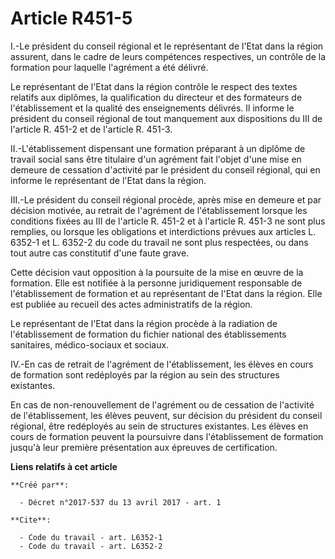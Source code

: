 # Article R451-5

I.-Le président du conseil régional et le représentant de l'Etat dans la région assurent, dans le cadre de leurs compétences
respectives, un contrôle de la formation pour laquelle l'agrément a été délivré. 

Le représentant de l'Etat dans la région contrôle le respect des textes relatifs aux diplômes, la qualification du directeur
et des formateurs de l'établissement et la qualité des enseignements délivrés. Il informe le président du conseil régional de
tout manquement aux dispositions du III de l'article R. 451-2 et de l'article R. 451-3. 

II.-L'établissement dispensant une formation préparant à un diplôme de travail social sans être titulaire d'un agrément fait
l'objet d'une mise en demeure de cessation d'activité par le président du conseil régional, qui en informe le représentant de
l'Etat dans la région. 

III.-Le président du conseil régional procède, après mise en demeure et par décision motivée, au retrait de l'agrément de
l'établissement lorsque les conditions fixées au III de l'article R. 451-2 et à l'article R. 451-3 ne sont plus remplies, ou
lorsque les obligations et interdictions prévues aux articles L. 6352-1 et L. 6352-2 du code du travail ne sont plus
respectées, ou dans tout autre cas constitutif d'une faute grave. 

Cette décision vaut opposition à la poursuite de la mise en œuvre de la formation. Elle est notifiée à la personne
juridiquement responsable de l'établissement de formation et au représentant de l'Etat dans la région. Elle est publiée au
recueil des actes administratifs de la région. 

Le représentant de l'Etat dans la région procède à la radiation de l'établissement de formation du fichier national des
établissements sanitaires, médico-sociaux et sociaux. 

IV.-En cas de retrait de l'agrément de l'établissement, les élèves en cours de formation sont redéployés par la région au
sein des structures existantes. 

En cas de non-renouvellement de l'agrément ou de cessation de l'activité de l'établissement, les élèves peuvent, sur décision
du président du conseil régional, être redéployés au sein de structures existantes. Les élèves en cours de formation peuvent
la poursuivre dans l'établissement de formation jusqu'à leur première présentation aux épreuves de certification.

**Liens relatifs à cet article**

	**Créé par**:

	  - Décret n°2017-537 du 13 avril 2017 - art. 1

	**Cite**:

	  - Code du travail - art. L6352-1
	  - Code du travail - art. L6352-2
